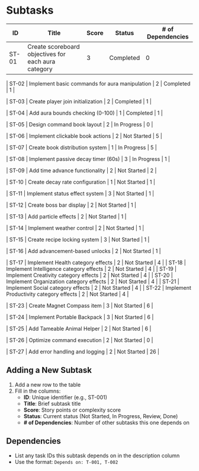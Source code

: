 # Subtasks

| ID    | Title | Score | Status | # of Dependencies |
|-------|-------|-------|--------|-------------------|
| ST-01 | Create scoreboard objectives for each aura category | 3 | Completed | 0 |
<!-- - Create scoreboard objectives for all 6 aura categories
- Set up initialization function
- Test scoreboard creation and access -->

| ST-02 | Implement basic commands for aura manipulation | 2 | Completed | 1 |
<!-- - Create command structure
- Implement set/add/remove operations
- Add basic error handling -->

| ST-03 | Create player join initialization | 2 | Completed | 1 |
<!-- - Set up join events
- Initialize player scores
- Test initialization flow -->

| ST-04 | Add aura bounds checking (0-100) | 1 | Completed | 1 |

| ST-05 | Design command book layout | 2 | In Progress | 0 |
<!-- - [x] Create basic book structure with title and author
- [ ] Design main menu page with category buttons
- [ ] Create category pages for each aura type
- [ ] Implement navigation between pages
- [ ] Add visual feedback for current aura levels
- [ ] Test book usability and readability
- [ ] Add help/instructions page
- [ ] Implement proper formatting and colors
- [ ] Add version information
- [ ] Test with different screen sizes and locales -->

| ST-06 | Implement clickable book actions | 2 | Not Started | 5 |
<!-- - Implement click handlers
- Add command execution
- Create visual feedback
- Test all actions -->

| ST-07 | Create book distribution system | 1 | In Progress | 5 |

| ST-08 | Implement passive decay timer (60s) | 3 | In Progress | 1 |
<!-- - Create 60-second timer function
- Implement decay calculation per category
- Add bounds checking (0-100)
- Test decay rates and timing -->

| ST-09 | Add time advance functionality | 2 | Not Started | 2 |
<!-- - Create time commands
- Add cooldown system
- Implement visual feedback
- Test time changes -->

| ST-10 | Create decay rate configuration | 1 | Not Started | 1 |

| ST-11 | Implement status effect system | 3 | Not Started | 1 |
<!-- - Map auras to status effects
- Create effect application logic
- Implement effect removal
- Test effect stacking and interactions -->

| ST-12 | Create boss bar display | 2 | Not Started | 1 |
<!-- - Design layout
- Implement value display
- Add color coding
- Test updates -->

| ST-13 | Add particle effects | 2 | Not Started | 1 |
<!-- - Design particle types
- Implement spawning logic
- Add intensity scaling
- Test performance -->

| ST-14 | Implement weather control | 2 | Not Started | 1 |
<!-- - Create weather commands
- Add aura requirements
- Implement duration control
- Test transitions -->

| ST-15 | Create recipe locking system | 3 | Not Started | 1 |
<!-- - Define locked recipes per category
- Create requirement checking
- Implement unlocking mechanism
- Add visual feedback for locked recipes -->

| ST-16 | Add advancement-based unlocks | 2 | Not Started | 1 |
<!-- - Define unlock conditions
- Create advancements
- Implement rewards
- Test unlocking -->

| ST-17 | Implement Health category effects | 2 | Not Started | 4 |
| ST-18 | Implement Intelligence category effects | 2 | Not Started | 4 |
| ST-19 | Implement Creativity category effects | 2 | Not Started | 4 |
| ST-20 | Implement Organization category effects | 2 | Not Started | 4 |
| ST-21 | Implement Social category effects | 2 | Not Started | 4 |
| ST-22 | Implement Productivity category effects | 2 | Not Started | 4 |
<!-- For each category above:
- Define effects
- Implement logic
- Test interactions
- Balance values -->

| ST-23 | Create Magnet Compass item | 3 | Not Started | 6 |
<!-- - Design compass functionality
- Implement aura requirements
- Create visual effects
- Test behavior and performance -->

| ST-24 | Implement Portable Backpack | 3 | Not Started | 6 |
<!-- - Design storage system
- Implement aura requirements
- Create GUI interface
- Test item persistence -->

| ST-25 | Add Tameable Animal Helper | 2 | Not Started | 6 |
<!-- - Design behavior
- Implement requirements
- Create interactions
- Test AI -->

| ST-26 | Optimize command execution | 2 | Not Started | 0 |
<!-- - Profile performance
- Find bottlenecks
- Implement fixes
- Test improvements -->

| ST-27 | Add error handling and logging | 2 | Not Started | 26 |
<!-- - Create logging
- Add validation
- Implement recovery
- Test errors -->

## Adding a New Subtask
1. Add a new row to the table
2. Fill in the columns:
   - **ID**: Unique identifier (e.g., ST-001)
   - **Title**: Brief subtask title
   - **Score**: Story points or complexity score
   - **Status**: Current status (Not Started, In Progress, Review, Done)
   - **# of Dependencies**: Number of other subtasks this one depends on

## Dependencies
- List any task IDs this subtask depends on in the description column
- Use the format: `Depends on: T-001, T-002`
